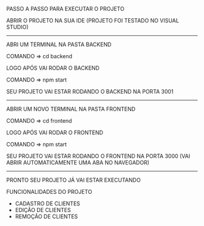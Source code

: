 PASSO A PASSO PARA EXECUTAR O PROJETO

ABRIR O PROJETO NA SUA IDE (PROJETO FOI TESTADO NO VISUAL STUDIO)

----------------------------------------------

ABRI UM TERMINAL NA PASTA BACKEND

COMANDO => cd backend 

LOGO APÓS VAI RODAR O BACKEND 

COMANDO => npm start 

SEU PROJETO VAI ESTAR RODANDO O BACKEND NA PORTA 3001

----------------------------------------------

ABRIR UM NOVO TERMINAL NA PASTA FRONTEND

COMANDO => cd frontend

LOGO APÓS VAI RODAR O FRONTEND

COMANDO => npm start 

SEU PROJETO VAI ESTAR RODANDO O FRONTEND NA PORTA 3000 (VAI ABRIR AUTOMATICAMENTE UMA ABA NO NAVEGADOR) 

----------------------------------------------

PRONTO SEU PROJETO JÁ VAI ESTAR EXECUTANDO

FUNCIONALIDADES DO PROJETO
- CADASTRO DE CLIENTES
- EDIÇÃO DE CLIENTES
- REMOÇÃO DE CLIENTES
